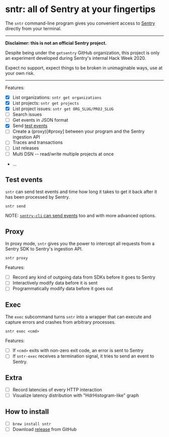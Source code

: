 # sntr: all of Sentry at your fingertips

The `sntr` command-line program gives you convenient access to
[Sentry](https://sentry.io) directly from your terminal.

---

**Disclaimer: this is not an official Sentry project.**

Despite being under the `getsentry` GitHub organization, this project is only an
experiment developed during Sentry's internal Hack Week 2020.

Expect no support, expect things to be broken in unimaginable ways, use at your
own risk.

---

Features:

- [x] List organizations: `sntr get organizations`
- [x] List projects: `sntr get projects`
- [x] List project issues: `sntr get ORG_SLUG/PROJ_SLUG`
- [ ] Search issues
- [ ] Get events in JSON format
- [x] Send [test events](#test-events)
- [ ] Create a (proxy)[#proxy] between your program and the Sentry ingestion API
- [ ] Traces and transactions
- [ ] List releases
- [ ] Multi DSN -- read/write multiple projects at once
- ...

## Test events

`sntr` can send test events and time how long it takes to get it back after it
has been processed by Sentry.

```
sntr send
```

NOTE: [`sentry-cli` can send events](https://docs.sentry.io/cli/send-event/)
too and with more advanced options.

## Proxy

In proxy mode, `sntr` gives you the power to intercept all requests from a
Sentry SDK to Sentry's ingestion API.

```
sntr proxy
```

Features:

- [ ] Record any kind of outgoing data from SDKs before it goes to Sentry
- [ ] Interactively modify data before it is sent
- [ ] Programmatically modify data before it goes out

## Exec

The `exec` subcommand turns `sntr` into a wrapper that can execute and capture
errors and crashes from arbitrary processes.

```
sntr exec <cmd>
```

Features:

- [ ] If `<cmd>` exits with non-zero exit code, an error is sent to Sentry
- [ ] If `sntr-exec` receives a termination signal, it tries to send an event to
      Sentry.

## Extra

- [ ] Record latencies of every HTTP interaction
- [ ] Visualize latency distribution with "HdrHistogram-like" graph

## How to install

- [ ] `brew install sntr`
- [ ] Download [release](https://github.com/getsentry/sntr/releases) from GitHub
